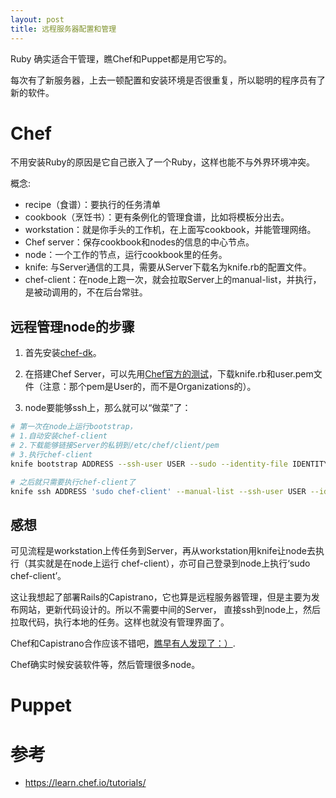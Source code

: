 ```yaml
---
layout: post
title: 远程服务器配置和管理
---
```

Ruby 确实适合干管理，瞧Chef和Puppet都是用它写的。

每次有了新服务器，上去一顿配置和安装环境是否很重复，所以聪明的程序员有了新的软件。

# Chef

不用安装Ruby的原因是它自己嵌入了一个Ruby，这样也能不与外界环境冲突。

概念:

* recipe（食谱）：要执行的任务清单
* cookbook（烹饪书）：更有条例化的管理食谱，比如将模板分出去。
* workstation：就是你手头的工作机，在上面写cookbook，并能管理网络。
* Chef server：保存cookbook和nodes的信息的中心节点。
* node：一个工作的节点，运行cookbook里的任务。
* knife: 与Server通信的工具，需要从Server下载名为knife.rb的配置文件。
* chef-client：在node上跑一次，就会拉取Server上的manual-list，并执行，是被动调用的，不在后台常驻。

## 远程管理node的步骤

1. 首先安装[chef-dk](https://downloads.chef.io/chef-dk/)。

2. 在搭建Chef Server，可以先用[Chef官方的测试](https://learn.chef.io/manage-a-node/ubuntu/set-up-your-chef-server/)，下载knife.rb和user.pem文件（注意：那个pem是User的，而不是Organizations的）。

3. node要能够ssh上，那么就可以“做菜”了：

```sh
# 第一次在node上运行bootstrap，
# 1.自动安装chef-client
# 2.下载能够链接Server的私钥到/etc/chef/client/pem
# 3.执行chef-client
knife bootstrap ADDRESS --ssh-user USER --sudo --identity-file IDENTITY_FILE --node-name node1 --run-list 'recipe[learn_chef_apache2]'

# 之后就只需要执行chef-client了
knife ssh ADDRESS 'sudo chef-client' --manual-list --ssh-user USER --identity-file IDENTITY_FILE
```

## 感想

可见流程是workstation上传任务到Server，再从workstation用knife让node去执行（其实就是在node上运行
chef-client），亦可自己登录到node上执行‘sudo chef-client’。

这让我想起了部署Rails的Capistrano，它也算是远程服务器管理，但是主要为发布网站，更新代码设计的。所以不需要中间的Server，
直接ssh到node上，然后拉取代码，执行本地的任务。这样也就没有管理界面了。

Chef和Capistrano合作应该不错吧，[瞧早有人发现了：）](http://www.nickhammond.com/deploying-your-chef-infrastructure-with-capistrano/).

Chef确实时候安装软件等，然后管理很多node。

# Puppet


# 参考

* https://learn.chef.io/tutorials/
